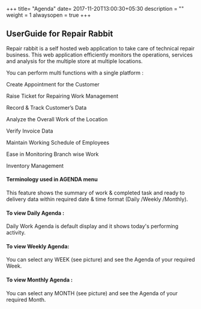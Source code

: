 +++
title= "Agenda"
date= 2017-11-20T13:00:30+05:30
description = ""
weight = 1
alwaysopen = true
+++

## UserGuide for Repair Rabbit


Repair rabbit is a self hosted web application to take care of technical repair business. This web application efficiently monitors the operations, services and analysis for the multiple store at multiple locations.  

You can perform multi functions with a single platform :

Create Appointment for the Customer 

Raise Ticket for Repairing Work Management

Record & Track Customer’s Data

Analyze the Overall Work of the Location

Verify Invoice Data

Maintain Working Schedule of Employees

Ease in Monitoring Branch wise Work

Inventory Management



#### Terminology used in AGENDA menu 

This feature shows the summary of work & completed task and ready to delivery data within required date & time format (Daily /Weekly /Monthly).

#### To view Daily Agenda :

Daily Work Agenda is default display and it shows today's performing activity.

#### To view Weekly Agenda:

You can select any WEEK (see picture) and see the Agenda of your required Week.

#### To view Monthly Agenda :

You can select any MONTH (see picture) and see the Agenda of your required Month.

